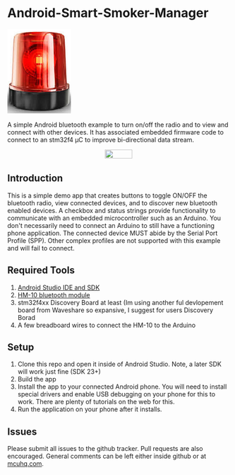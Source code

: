 # Android-Smart-Smoker-Manager

<img src="Alarme.png" />

A simple Android bluetooth example to turn on/off the radio and to view and connect with other devices. It has associated embedded firmware code to connect to an stm32f4 µC to improve bi-directional data stream.


<p align="center">
<img src="logo.png" width="35%" height="35%" />
</p>

## Introduction

This is a simple demo app that creates buttons to toggle ON/OFF the bluetooth radio, view connected devices, and to discover new bluetooth enabled devices. A checkbox and status strings provide functionality to communicate with an embedded microcontroller such as an Arduino. You don't necessarily need to connect an Arduino to still have a functioning phone application. The connected device MUST abide by the Serial Port Profile (SPP). Other complex profiles are not supported with this example and will fail to connect. 

## Required Tools

1. [Android Studio IDE and SDK](http://developer.android.com/sdk/index.html)
2. [HM-10 bluetooth module](https://people.ece.cornell.edu/land/courses/ece4760/PIC32/uart/HM10/DSD%20TECH%20HM-10%20datasheet.pdf)
3. stm32f4xx Discovery Board at least (Im using another ful devlopement board from Waveshare so expansive, I suggest for users Discovery Borad  
4. A few breadboard wires to connect the HM-10 to the Arduino

## Setup

1. Clone this repo and open it inside of Android Studio. Note, a later SDK will work just fine (SDK 23+)
2. Build the app
3. Install the app to your connected Android phone. You will need to install special drivers and enable USB debugging on your phone for this to work. There are plenty of tutorials on the web for this.
5. Run the application on your phone after it installs.

## Issues

Please submit all issues to the github tracker. Pull requests are also encouraged. General comments can be left either inside github or at [mcuhq.com](http://mcuhq.com/27/simple-android-bluetooth-application-with-arduino-example).



